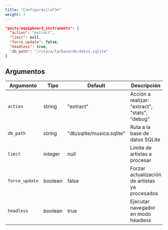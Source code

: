 ```yaml
---
title: "Configuraci\xF3n"
weight: 3
---
```


```json
"posts/equipboard_instruments": {
  "action": "extract",
  "limit": null,
  "force_update": false,
  "headless": true,
  "db_path": "/ruta/a/la/base/de/datos.sqlite"
}
```

## Argumentos

|Argumento|Tipo|Default|Descripción|
|---|---|---|---|
|`action`|string|"extract"|Acción a realizar: "extract", "stats", "debug"|
|`db_path`|string|"db/sqlite/musica.sqlite"|Ruta a la base de datos SQLite|
|`limit`|integer|null|Límite de artistas a procesar|
|`force_update`|boolean|false|Forzar actualización de artistas ya procesados|
|`headless`|boolean|true|Ejecutar navegador en modo headless|